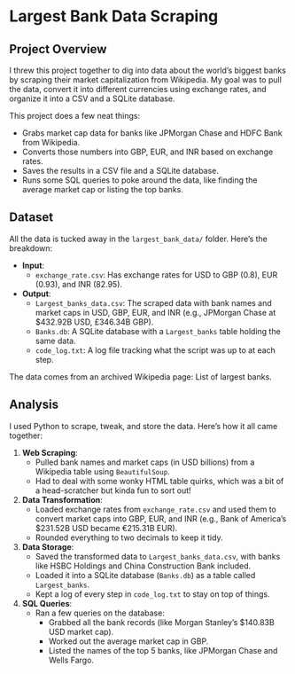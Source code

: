 # Largest Bank Data Scraping

## Project Overview

I threw this project together to dig into data about the world’s biggest banks by scraping their market capitalization from Wikipedia. My goal was to pull the data, convert it into different currencies using exchange rates, and organize it into a CSV and a SQLite database.

This project does a few neat things:

- Grabs market cap data for banks like JPMorgan Chase and HDFC Bank from Wikipedia.
- Converts those numbers into GBP, EUR, and INR based on exchange rates.
- Saves the results in a CSV file and a SQLite database.
- Runs some SQL queries to poke around the data, like finding the average market cap or listing the top banks.

## Dataset

All the data is tucked away in the `largest_bank_data/` folder. Here’s the breakdown:

- **Input**:
  - `exchange_rate.csv`: Has exchange rates for USD to GBP (0.8), EUR (0.93), and INR (82.95).
- **Output**:
  - `Largest_banks_data.csv`: The scraped data with bank names and market caps in USD, GBP, EUR, and INR (e.g., JPMorgan Chase at $432.92B USD, £346.34B GBP).
  - `Banks.db`: A SQLite database with a `Largest_banks` table holding the same data.
  - `code_log.txt`: A log file tracking what the script was up to at each step.

The data comes from an archived Wikipedia page: List of largest banks.

## Analysis

I used Python to scrape, tweak, and store the data. Here’s how it all came together:

1. **Web Scraping**:
   - Pulled bank names and market caps (in USD billions) from a Wikipedia table using `BeautifulSoup`.
   - Had to deal with some wonky HTML table quirks, which was a bit of a head-scratcher but kinda fun to sort out!
2. **Data Transformation**:
   - Loaded exchange rates from `exchange_rate.csv` and used them to convert market caps into GBP, EUR, and INR (e.g., Bank of America’s $231.52B USD became €215.31B EUR).
   - Rounded everything to two decimals to keep it tidy.
3. **Data Storage**:
   - Saved the transformed data to `Largest_banks_data.csv`, with banks like HSBC Holdings and China Construction Bank included.
   - Loaded it into a SQLite database (`Banks.db`) as a table called `Largest_banks`.
   - Kept a log of every step in `code_log.txt` to stay on top of things.
4. **SQL Queries**:
   - Ran a few queries on the database:
     - Grabbed all the bank records (like Morgan Stanley’s $140.83B USD market cap).
     - Worked out the average market cap in GBP.
     - Listed the names of the top 5 banks, like JPMorgan Chase and Wells Fargo.
